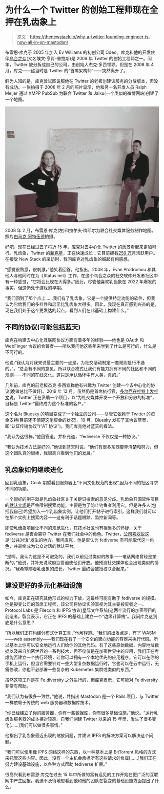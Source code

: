 # 为什么一个 Twitter 的创始工程师现在全押在乳齿象上

> 原文：<https://thenewstack.io/why-a-twitter-founding-engineer-is-now-all-in-on-mastodon/>

布雷恩·库克于 2005 年加入 Ev Williams 的初创公司 Odeo。库克和他的开发伙伴[乌合之众](https://mastodon.social/@rabble)(又名埃文·亨肖-普拉斯)是 2006 年 Twitter 的创始工程师之一。同年，Twitter 被分拆成自己的公司，由创始人杰克·多西领导。但是在 2008 年 4 月，库克——[称](https://web.archive.org/web/20120729165926/http://news.cnet.com/8301-13577_3-9926813-36.html)当时是 Twitter 的“首席架构师”——突然离开了。

鲜为人知的是，库克曾试图说服他在 Twitter 的老板创建该服务的分散版本，但没有成功。一张拍摄于 2008 年 2 月的照片显示，他和另一名开发人员 Ralph Meijer 通过 XMPP PubSub 为联合 Twitter 和 Jaiku(一个类似的微博网站)创建了一个地图。

![](img/c126261c964cf46e6f2333528f966dc0.png)

2008 年 2 月，布雷恩·库克(左)和拉尔夫·梅耶尔为联合社交媒体服务制作地图。照片[由马克·阿特伍德](https://www.flickr.com/photos/fallenpegasus/2238720339)拍摄。

好吧，现在已经过去了将近 15 年，库克对去中心化 Twitter 的愿景看起来更加可行。乳齿象，Twitter 的[新克星](https://thenewstack.io/devs-are-excited-by-activitypub-open-protocol-for-mastodon/)，正在快速成长；它目前拥有[250 万](https://www.techmeme.com/221220/p7#a221220p7)月活跃用户。在接受 New Stack 的采访时，我问库克对乳齿象的崛起有何感想。

“感觉很熟悉，很刺激，”他笑着回答。他指出，2008 年，Evan Prodromou 和其他人与他同时在为《Status.net》工作，在这个乌合之众的社交软件开发者社区中有一种感觉，“它将会比现在大得多。”因此，尽管他喜欢乳齿象在 2022 年爆发的事实，但这仍处于游戏的早期。

“我们回到了那个点上……我们有了乳齿象，它是一个提供特定功能的软件，但我认为它给我们的多样性和启示比乳齿象大得多。因此，我现在真正感到兴奋的是，现在我们处于这个更发达的起点，看到人们在此基础上构建什么。”

## 不同的协议(可能包括蓝天)

库克在构建去中心化互联网协议方面有着多年的经验——他也是 OAuth 和 WebFinger 协议的合著者——所以我问他这些年来学到了什么是可行的，什么是不可行的。

他说:“我认为对我来说最主要的一点是，为社交活动制定一套规则是行不通的。”。“总会有不同的意见，所以联合模式让我们有能力拥有不同的社区和不同的规则——不同的在线文化。这只是承认循环中有人类，真的。”

几年前，库克的前老板杰克·多西宣称他有兴趣为 Twitter 创建一个去中心化的协议(晚做总比不做好)。2019 年 12 月，虽然仍是首席执行官，[多尔西在推特上发推文](https://twitter.com/jack/status/1204766078468911106)说，Twitter 正在资助一个项目，以“为社交媒体开发一个开放和分散的标准”，目标是 Twitter“最终成为这个标准的客户。”

这个名为 Bluesky 的项目变成了一个独立的公司——尽管它依赖于 Twitter 的资金支持(目前还不清楚这笔资金的状况)。10 月，Bluesky 发布了其协议草案，即“认证传输协议”(“AT 协议”)。我问库克他对蓝天的看法。

“我认为这很棒，”他回答道，并补充道，“fediverse 不仅仅是一种协议。”

“我认为技术方法是好的，”他谈到蓝天时说。“他们有很多东西要弄清楚和努力，但这个团队真的很棒，我很高兴看到他们的发展。”

## 乳齿象如何继续进化

回到乳齿象，Cook 期望看到服务器上“不同文化规范的出现”,因为不同的社区寻求不同的功能。

一个很好的例子就是乳齿象社区关于关键词搜索的意见分歧。乳齿象开源软件项目的[默认立场](https://thenewstack.io/what-its-like-to-run-a-mastodon-server-in-the-musk-twitter-era/)是严格限制搜索功能，主要是为了防止钓鱼者利用它。但是许多人(包括我自己)希望加入一个乳齿象实例，让他们打开帖子进行索引，这样我们就可以在那个实例上搜索内容——这有利于话题跟踪、监控新闻等。

即使乳齿象项目让不同的规范进化，在技术社区也有相当多的怀疑，关于 fediverse 是否会篡夺 Twitter 在我们社会中的角色。Twitter，[公司喜欢说](https://thenewstack.io/twitter-turmoil-we-need-an-open-protocol-for-public-discourse/)这是“公共对话”发生的地方。我问库克，他是否认为 fediverse 有可能取代这一角色，并最终成为公众对话的默认平台。

“是啊，我认为这是不可避免的。我们以前见过类似的故事——电话网络曾经是垄断的，”他说，并补充说政府监管迫使他们开放。他预测社交媒体也会出现类似的情况。“我希望随着乳齿象的成长，Twitter 最终会被授权联合起来。”

## 建设更好的多元化基础设施

如今，库克正在研究其他形式的权力下放，这最终可能有助于 fediverse 的规模。他是裂变公司的首席工程师，该公司将协议实验室视为其主要投资者之一。Protocol Labs 是 Filecoin 和 IPFS 协议(星际文件系统)这两个流行的加密项目的创造者。裂变表示，它正在 IPFS 的基础上建立一个“边缘计算栈”。我问库克这到底是什么意思？

“所以我们正在构建分布式计算工具，”他解释道。“我们的出发点是，有了 WASM——web assembly——我们现在有了一个安全的面向功能的容器来执行代码。所以基本上你可以安全地运行人们给你的其他代码。有了这些原始数据、内容地址数据以及来自加密世界的一系列技术，但不仅仅是在加密世界中的应用，我们正在考虑能否建立一个执行环境，让你可以拥有一个本地优先的应用程序，它可以在你的手机上运行，但当它需要针对一些大型复杂数据运行时，它也可以在云中运行，无需修改，你也不必部署一些复杂的 Kubernetes 集群或类似的东西。”

虽然这项工作是在 Fe diversity 之外进行的，但库克表示，它可能对 Fe diversity 非常有帮助。

“我们认为有很多一致性，”他说，并指出 Mastodon 是一个 Rails 项目，与 Twitter 一样依赖于传统的 web 服务器和数据库技术。

“你已经建立了你的服务器，你有一些数据库，你有很多基础设施，”他说。“运行乳齿象服务器的成本相对较高。自我们创建 Twitter 以来的 15 年里，发生了很多变化[……]我们可以做很多事情。”

他指出了乳齿象最近出现的缩放问题，并建议 IPFS 的解决方案可以解决这个问题。

“我们可以使用像 IPFS 网络这样的东西，以一种基本上是 BitTorrent 风格的方式来托管这些内容。因此，没有一个主机会承担所有这些请求的负载[……]我们正在努力建设基础设施，以各种方式帮助 fediverse 扩展。”

很高兴看到布雷恩·库克在过去 15 年中所做的富有远见的工作开始在更广泛的互联网中产生回报。我迫不及待地想看到他和他的团队在裂变的基础设施方面提出了什么。

<svg xmlns:xlink="http://www.w3.org/1999/xlink" viewBox="0 0 68 31" version="1.1"><title>Group</title> <desc>Created with Sketch.</desc></svg>